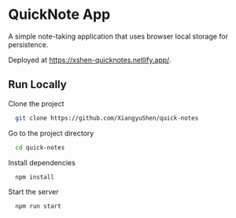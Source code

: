 # QuickNote App

A simple note-taking application that uses browser local storage for persistence.

Deployed at https://xshen-quicknotes.netlify.app/.

## Run Locally

Clone the project

```bash
  git clone https://github.com/XiangyuShen/quick-notes
```

Go to the project directory

```bash
  cd quick-notes
```

Install dependencies

```bash
  npm install
```

Start the server

```bash
  npm run start
```